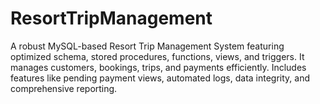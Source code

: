 # ResortTripManagement
A robust MySQL-based Resort Trip Management System featuring optimized schema, stored procedures, functions, views, and triggers. It manages customers, bookings, trips, and payments efficiently. Includes features like pending payment views, automated logs, data integrity, and comprehensive reporting.
